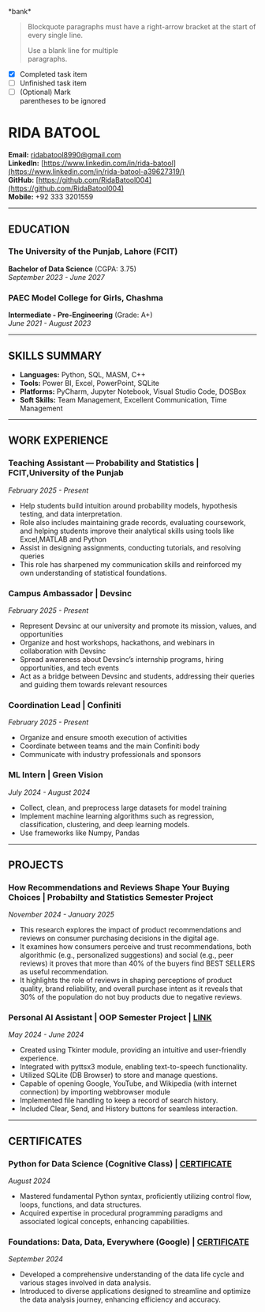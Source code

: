 \*bank\*
> Blockquote paragraphs must have 
> a right-arrow bracket at the start 
> of every single line. 
> 
> Use a blank line for multiple  
    paragraphs.
- [x] Completed task item
- [ ] Unfinished task item
- [ ] \(Optional) Mark  
          parentheses to be ignored
# RIDA BATOOL 
**Email:** [ridabatool8990@gmail.com](ridabatool8990@gmail.com)  
**LinkedIn:** [https://www.linkedin.com/in/rida-batool](https://www.linkedin.com/in/rida-batool-a39627319/)  
**GitHub:** [https://github.com/RidaBatool004](https://github.com/RidaBatool004)   
**Mobile:** +92 333 3201559  

---

## EDUCATION  

### The University of the Punjab, Lahore (FCIT)
**Bachelor of Data Science** (CGPA: 3.75)  
_September 2023 - June 2027_

### PAEC Model College for Girls, Chashma 
**Intermediate - Pre-Engineering** (Grade: A+)  
_June 2021 - August 2023_  

---

## SKILLS SUMMARY  

- **Languages:** Python, SQL, MASM, C++   
- **Tools:** Power BI, Excel, PowerPoint, SQLite  
- **Platforms:** PyCharm, Jupyter Notebook, Visual Studio Code, DOSBox
- **Soft Skills:** Team Management, Excellent Communication, Time Management  

---

## WORK EXPERIENCE 

### **Teaching Assistant — Probability and Statistics | FCIT,University of the Punjab**  
_February 2025 - Present_  

- Help students build intuition around probability models, hypothesis testing, and data interpretation.
- Role also includes maintaining grade records, evaluating coursework, and helping students improve their analytical skills using tools like Excel,MATLAB and Python
- Assist in designing assignments, conducting tutorials, and resolving queries
- This role has sharpened my communication skills and reinforced my own understanding of statistical foundations.

### **Campus Ambassador | Devsinc**  
_February 2025 - Present_  

- Represent Devsinc at our university and promote its mission, values, and opportunities
- Organize and host workshops, hackathons, and webinars in collaboration with Devsinc
- Spread awareness about Devsinc’s internship programs, hiring opportunities, and tech events
- Act as a bridge between Devsinc and students, addressing their queries and guiding them towards relevant resources
 
### **Coordination Lead | Confiniti**  
_February 2025 - Present_  

- Organize and ensure smooth execution of activities
- Coordinate between teams and the main Confiniti body
- Communicate with industry professionals and sponsors

### **ML Intern | Green Vision**  
_July 2024 - August 2024_  

- Collect, clean, and preprocess large datasets for model training
- Implement machine learning algorithms such as regression, classification, clustering, and deep learning models.
- Use frameworks like Numpy, Pandas
---

## PROJECTS  

### **How Recommendations and Reviews Shape Your Buying Choices | Probabilty and Statistics Semester Project**  
_November 2024 - January 2025_  

- This research explores the impact of product recommendations and reviews on consumer purchasing decisions in the digital age.
- It examines how consumers perceive and trust recommendations, both algorithmic (e.g., personalized suggestions) and social (e.g., peer reviews) it proves that more than 40% of the buyers find BEST SELLERS as useful recommendation.
-  It highlights the role of reviews in shaping perceptions of product quality, brand reliability, and overall purchase intent as it reveals that 30% of the population do not buy products due to negative reviews.

### **Personal AI Assistant | OOP Semester Project | [LINK](https://github.com/RidaBatool004/Personal-Assistant)**  
_May 2024 - June 2024_  

- Created using Tkinter module, providing an intuitive and user-friendly experience.  
- Integrated with pyttsx3 module, enabling text-to-speech functionality.  
- Utilized SQLite (DB Browser) to store and manage questions.  
- Capable of opening Google, YouTube, and Wikipedia (with internet connection) by importing webbrowser module
- Implemented file handling to keep a record of search history.
- Included Clear, Send, and History buttons for seamless interaction.   

---

## CERTIFICATES  

### **Python for Data Science (Cognitive Class) | [CERTIFICATE](https://courses.cognitiveclass.ai/certificates/efaf69da46354905aaee5d40cd780d21)**  
_August 2024_  
- Mastered fundamental Python syntax, proficiently utilizing control flow, loops, functions, and data structures.  
- Acquired expertise in procedural programming paradigms and associated logical concepts, enhancing capabilities.  
  
### **Foundations: Data, Data, Everywhere (Google) | [CERTIFICATE](https://www.credly.com/go/D3o8QNX9)**  
_September 2024_  
- Developed a comprehensive understanding of the data life cycle and various stages involved in data analysis.  
- Introduced to diverse applications designed to streamline and optimize the data analysis journey, enhancing efficiency and accuracy.  
